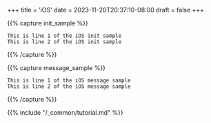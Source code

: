 +++
title = 'iOS'
date = 2023-11-20T20:37:10-08:00
draft = false
+++

{{% capture init_sample %}}  
```text
This is line 1 of the iOS init sample
This is line 2 of the iOS init sample
```
{{% /capture %}}

{{% capture message_sample %}}
```text
This is line 1 of the iOS message sample
This is line 2 of the iOS message sample
```
{{% /capture %}}

{{% include "/_common/tutorial.md" %}}
